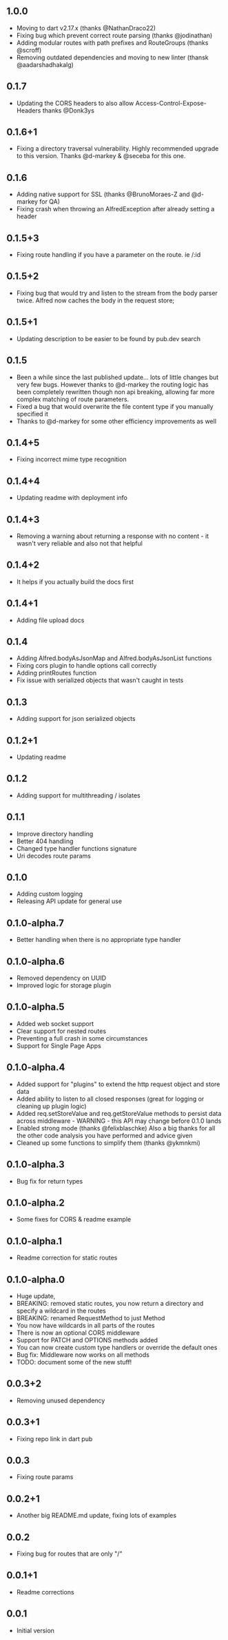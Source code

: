 ## 1.0.0

- Moving to dart v2.17.x (thanks @NathanDraco22)
- Fixing bug which prevent correct route parsing (thanks @jodinathan)
- Adding modular routes with path prefixes and RouteGroups (thanks @scroff)
- Removing outdated dependencies and moving to new linter (thansk @aadarshadhakalg)

## 0.1.7

- Updating the CORS headers to also allow Access-Control-Expose-Headers thanks @Donk3ys


## 0.1.6+1

- Fixing a directory traversal vulnerability. Highly recommended upgrade to this version. Thanks @d-markey & @seceba for this one.

## 0.1.6

- Adding native support for SSL (thanks @BrunoMoraes-Z and @d-markey for QA)
- Fixing crash when throwing an AlfredException after already setting a header

## 0.1.5+3

- Fixing route handling if you have a parameter on the route. ie /:id

## 0.1.5+2

- Fixing bug that would try and listen to the stream from the body parser twice. Alfred now caches the body in the request store;

## 0.1.5+1

- Updating description to be easier to be found by pub.dev search

## 0.1.5

- Been a while since the last published update... lots of little changes but very few bugs. However thanks to @d-markey the routing logic has been completely rewritten though non api breaking, allowing far more complex matching of route parameters.
- Fixed a bug that would overwrite the file content type if you manually specified it
- Thanks to @d-markey for some other efficiency improvements as well

## 0.1.4+5

- Fixing incorrect mime type recognition 

## 0.1.4+4

- Updating readme with deployment info

## 0.1.4+3

- Removing a warning about returning a response with no content - it wasn't very reliable and also not that helpful

## 0.1.4+2

- It helps if you actually build the docs first

## 0.1.4+1

- Adding file upload docs

## 0.1.4

- Adding Alfred.bodyAsJsonMap and Alfred.bodyAsJsonList functions
- Fixing cors plugin to handle options call correctly
- Adding printRoutes function
- Fix issue with serialized objects that wasn't caught in tests

## 0.1.3

- Adding support for json serialized objects

## 0.1.2+1

- Updating readme

## 0.1.2

- Adding support for multithreading / isolates

## 0.1.1

- Improve directory handling
- Better 404 handling
- Changed type handler functions signature
- Uri decodes route params

## 0.1.0

- Adding custom logging
- Releasing API update for general use

## 0.1.0-alpha.7

- Better handling when there is no appropriate type handler

## 0.1.0-alpha.6

- Removed dependency on UUID
- Improved logic for storage plugin

## 0.1.0-alpha.5

- Added web socket support
- Clear support for nested routes
- Preventing a full crash in some circumstances
- Support for Single Page Apps

## 0.1.0-alpha.4

- Added support for "plugins" to extend the http request object and store data
- Added ability to listen to all closed responses (great for logging or cleaning up plugin logic)
- Added req.setStoreValue and req.getStoreValue methods to persist data across middleware - WARNING - this API may change before 0.1.0 lands
- Enabled strong mode (thanks @felixblaschke) Also a big thanks for all the other code analysis you have performed and advice given
- Cleaned up some functions to simplify them (thanks @ykmnkmi)

## 0.1.0-alpha.3

- Bug fix for return types

## 0.1.0-alpha.2

- Some fixes for CORS & readme example

## 0.1.0-alpha.1

- Readme correction for static routes

## 0.1.0-alpha.0

- Huge update, 
- BREAKING: removed static routes, you now return a directory and specify a wildcard in the routes
- BREAKING: renamed RequestMethod to just Method
- You now have wildcards in all parts of the routes
- There is now an optional CORS middleware
- Support for PATCH and OPTIONS methods added
- You can now create custom type handlers or override the default ones
- Bug fix: Middleware now works on all methods
- TODO: document some of the new stuff!

## 0.0.3+2

- Removing unused dependency

## 0.0.3+1

- Fixing repo link in dart pub

## 0.0.3

- Fixing route params

## 0.0.2+1

- Another big README.md update, fixing lots of examples

## 0.0.2

- Fixing bug for routes that are only "/"

## 0.0.1+1

- Readme corrections

## 0.0.1

- Initial version
